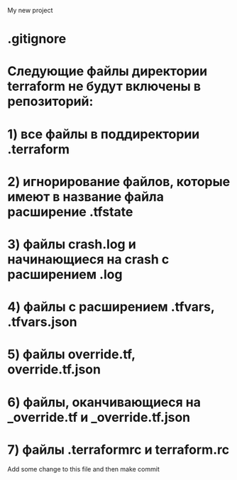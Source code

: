 My new project

# .gitignore

# Следующие файлы директории terraform не будут включены в репозиторий:
# 1) все файлы в поддиректории .terraform
# 2) игнорирование файлов, которые имеют в название файла расширение .tfstate
# 3) файлы crash.log и начинающиеся на crash с раcширением .log
# 4) файлы с расширением .tfvars, .tfvars.json
# 5) файлы override.tf, override.tf.json
# 6) файлы, оканчивающиеся на _override.tf и _override.tf.json
# 7) файлы .terraformrc и terraform.rc

Add some change to this file and then make commit
